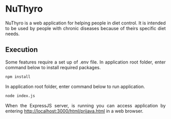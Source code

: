# NuThyro
<p align="justify">
NuThyro is a web application for helping people in diet control. It is intended to be used by people with chronic diseases because of theirs specific diet needs. 
</p>


## Execution
<p align="justify">
Some features require a set up of .env file. In application root folder, enter command below to install required packages.
</p>

```bash
npm install
```

<p align="justify">
In application root folder, enter command below to run application.
</p>

```bash
node index.js
```

<p align="justify">
  When the ExpressJS server, is running you can access application by entering 
  <a href="http://localhost:3000/html/prijava.html">http://localhost:3000/html/prijava.html</a> in a web browser.
</p>
